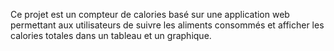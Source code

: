 Ce projet est un compteur de calories basé sur une application web permettant aux utilisateurs de suivre les aliments consommés et afficher les calories totales dans un tableau et un graphique.